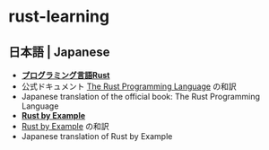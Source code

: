 # rust-learning

## 日本語 | Japanese

* [**プログラミング言語Rust**](http://rust-lang-ja.github.io/the-rust-programming-language-ja/1.6/book/)
* 公式ドキュメント [The Rust Programming Language](https://doc.rust-lang.org/book/) の和訳
* Japanese translation of the official book: The Rust Programming Language
* [**Rust by Example**](http://rust-lang-ja.org/rust-by-example/)
* [Rust by Example](https://doc.rust-lang.org/stable/rust-by-example/) の和訳
* Japanese translation of Rust by Example
